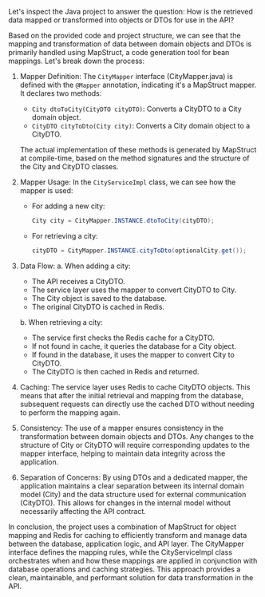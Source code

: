Let's inspect the Java project to answer the question: How is the retrieved data mapped or transformed into objects or DTOs for use in the API?

Based on the provided code and project structure, we can see that the mapping and transformation of data between domain objects and DTOs is primarily handled using MapStruct, a code generation tool for bean mappings. Let's break down the process:

1. Mapper Definition:
   The `CityMapper` interface (CityMapper.java) is defined with the `@Mapper` annotation, indicating it's a MapStruct mapper. It declares two methods:
   - `City dtoToCity(CityDTO cityDTO)`: Converts a CityDTO to a City domain object.
   - `CityDTO cityToDto(City city)`: Converts a City domain object to a CityDTO.

   The actual implementation of these methods is generated by MapStruct at compile-time, based on the method signatures and the structure of the City and CityDTO classes.

2. Mapper Usage:
   In the `CityServiceImpl` class, we can see how the mapper is used:
   
   - For adding a new city:
     ```java
     City city = CityMapper.INSTANCE.dtoToCity(cityDTO);
     ```
   
   - For retrieving a city:
     ```java
     cityDTO = CityMapper.INSTANCE.cityToDto(optionalCity.get());
     ```

3. Data Flow:
   a. When adding a city:
      - The API receives a CityDTO.
      - The service layer uses the mapper to convert CityDTO to City.
      - The City object is saved to the database.
      - The original CityDTO is cached in Redis.

   b. When retrieving a city:
      - The service first checks the Redis cache for a CityDTO.
      - If not found in cache, it queries the database for a City object.
      - If found in the database, it uses the mapper to convert City to CityDTO.
      - The CityDTO is then cached in Redis and returned.

4. Caching:
   The service layer uses Redis to cache CityDTO objects. This means that after the initial retrieval and mapping from the database, subsequent requests can directly use the cached DTO without needing to perform the mapping again.

5. Consistency:
   The use of a mapper ensures consistency in the transformation between domain objects and DTOs. Any changes to the structure of City or CityDTO will require corresponding updates to the mapper interface, helping to maintain data integrity across the application.

6. Separation of Concerns:
   By using DTOs and a dedicated mapper, the application maintains a clear separation between its internal domain model (City) and the data structure used for external communication (CityDTO). This allows for changes in the internal model without necessarily affecting the API contract.

In conclusion, the project uses a combination of MapStruct for object mapping and Redis for caching to efficiently transform and manage data between the database, application logic, and API layer. The CityMapper interface defines the mapping rules, while the CityServiceImpl class orchestrates when and how these mappings are applied in conjunction with database operations and caching strategies. This approach provides a clean, maintainable, and performant solution for data transformation in the API.